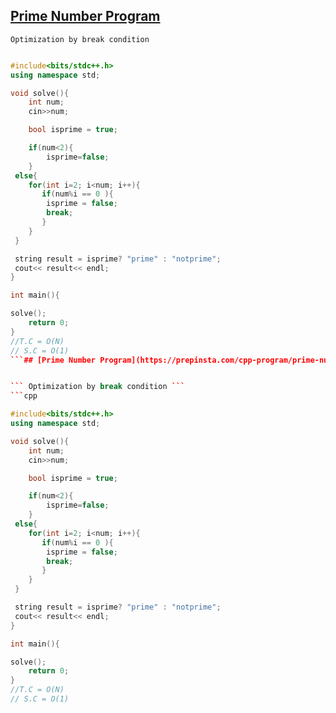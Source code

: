 ## [Prime Number Program](https://prepinsta.com/cpp-program/prime-number/)


``` Optimization by break condition ```
```cpp

#include<bits/stdc++.h>
using namespace std;

void solve(){
    int num;
    cin>>num;

    bool isprime = true;

    if(num<2){
        isprime=false;
    }
 else{
    for(int i=2; i<num; i++){
       if(num%i == 0 ){
        isprime = false;
        break;
       }
    }
 }

 string result = isprime? "prime" : "notprime";
 cout<< result<< endl;
}

int main(){

solve();
    return 0;
}
//T.C = O(N)
// S.C = O(1)
```## [Prime Number Program](https://prepinsta.com/cpp-program/prime-number/)


``` Optimization by break condition ```
```cpp

#include<bits/stdc++.h>
using namespace std;

void solve(){
    int num;
    cin>>num;

    bool isprime = true;

    if(num<2){
        isprime=false;
    }
 else{
    for(int i=2; i<num; i++){
       if(num%i == 0 ){
        isprime = false;
        break;
       }
    }
 }

 string result = isprime? "prime" : "notprime";
 cout<< result<< endl;
}

int main(){

solve();
    return 0;
}
//T.C = O(N)
// S.C = O(1)
```